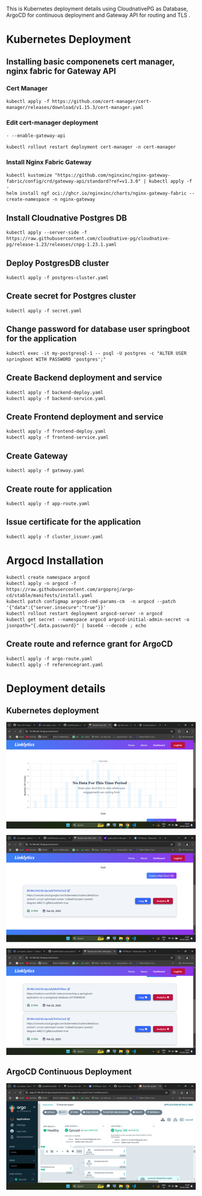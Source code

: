This is Kubernetes deployment details using CloudnativePG as Database, ArgoCD for continuous deployment and Gateway API for routing and TLS  .

# Kubernetes Deployment

## Installing basic componenets cert manager, nginx fabric for Gateway API

### Cert Manager

```
kubectl apply -f https://github.com/cert-manager/cert-manager/releases/download/v1.15.3/cert-manager.yaml
```
### Edit cert-manager deployment
```
- --enable-gateway-api
```
```
kubectl rollout restart deployment cert-manager -n cert-manager
```
### Install Nginx Fabric Gateway
```
kubectl kustomize "https://github.com/nginxinc/nginx-gateway-fabric/config/crd/gateway-api/standard?ref=v1.3.0" | kubectl apply -f -
helm install ngf oci://ghcr.io/nginxinc/charts/nginx-gateway-fabric --create-namespace -n nginx-gateway
```
## Install Cloudnative Postgres DB
```
kubectl apply --server-side -f https://raw.githubusercontent.com/cloudnative-pg/cloudnative-pg/release-1.23/releases/cnpg-1.23.1.yaml
```
## Deploy PostgresDB cluster 
```
kubectl apply -f postgres-cluster.yaml
```
## Create secret for Postgres cluster
```
kubectl apply -f secret.yaml
```

## Change password for database user springboot for the application
```
kubectl exec -it my-postgresql-1 -- psql -U postgres -c "ALTER USER springboot WITH PASSWORD 'postgres';"
```

## Create Backend deployment and service
```
kubectl apply -f backend-deploy.yaml
kubectl apply -f backend-service.yaml
```
## Create Frontend deployment and service
```
kubectl apply -f frontend-deploy.yaml
kubectl apply -f frontend-service.yaml
```
## Create Gateway 
```
kubectl apply -f gateway.yaml
```

## Create route for application
```
kubectl apply -f app-route.yaml
```
## Issue certificate for the application 
```
kubectl apply -f cluster_issuer.yaml
```

# Argocd Installation
```
kubectl create namespace argocd
kubectl apply -n argocd -f https://raw.githubusercontent.com/argoproj/argo-cd/stable/manifests/install.yaml
kubectl patch configmap argocd-cmd-params-cm  -n argocd --patch '{"data":{"server.insecure":"true"}}'
kubectl rollout restart deployment argocd-server -n argocd
kubectl get secret --namespace argocd argocd-initial-admin-secret -o jsonpath="{.data.password}" | base64 --decode ; echo 
```
## Create route and refernce grant for ArgoCD 
```
kubectl apply -f argo-route.yaml
kubectl apply -f referencegrant.yaml
```

# Deployment details

## Kubernetes deployment 

![K8s-Deploy-1](../images/k8s-deploy.png)

![K8s-Deploy-2](../images/k8s-deploy-2.png)

![K8s-Deploy-3](../images/k8s-deploy-3.png)

## ArgoCD Continuous Deployment


![K8s-ArgoCD](../images/k8s-argocd.png)